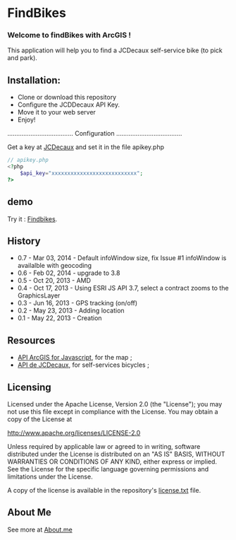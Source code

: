 # FindBikes
### Welcome to findBikes with ArcGIS ! 

This application will help you to find a JCDecaux self-service bike (to pick and park).

## Installation:
* Clone or download this repository
* Configure the JCDDecaux API Key.
* Move it to your web server
* Enjoy!

.....................................
Configuration
.....................................

Get a key at [JCDecaux](https://developer.JCDecaux.com/) and set it in the file apikey.php
```php
// apikey.php
<?php
	$api_key="xxxxxxxxxxxxxxxxxxxxxxxxxxx";
?>
```
## demo
Try it : [Findbikes](http://gis.tsamaya.net/findbikes/).

## History

* 0.7 - Mar 03, 2014 - Default infoWindow size, fix Issue #1 infoWindow is availalble with geocoding
* 0.6 - Feb 02, 2014 - upgrade to 3.8
* 0.5 - Oct 20, 2013 - AMD
* 0.4 - Oct 17, 2013 - Using ESRI JS API 3.7, select a contract zooms to the GraphicsLayer
* 0.3 - Jun 16, 2013 - GPS tracking (on/off) 
* 0.2 - May 23, 2013 - Adding location 
* 0.1 - May 22, 2013 - Creation


## Resources

* [API ArcGIS for Javascript](http://js.arcgis.com/), for the map ;
* [API de JCDecaux](https://developer.JCDecaux.com/), for self-services bicycles ;

## Licensing

Licensed under the Apache License, Version 2.0 (the "License");
you may not use this file except in compliance with the License.
You may obtain a copy of the License at

   http://www.apache.org/licenses/LICENSE-2.0

Unless required by applicable law or agreed to in writing, software
distributed under the License is distributed on an "AS IS" BASIS,
WITHOUT WARRANTIES OR CONDITIONS OF ANY KIND, either express or implied.
See the License for the specific language governing permissions and
limitations under the License.

A copy of the license is available in the repository's [license.txt](license.txt) file.

## About Me
See more at [About.me](http://about.me/arnaudferrand)

